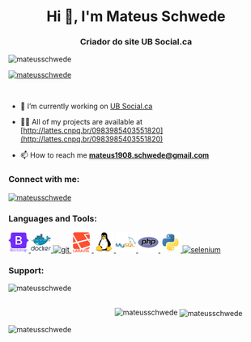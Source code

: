 <h1 align="center">Hi 👋, I'm Mateus Schwede</h1>
<h3 align="center">Criador do site UB Social.ca</h3>

<p align="left"> <img src="https://komarev.com/ghpvc/?username=mateusschwede&label=Profile%20views&color=0e75b6&style=flat" alt="mateusschwede" /> </p>

<p align="left"> <a href="https://github.com/ryo-ma/github-profile-trophy"><img src="https://github-profile-trophy.vercel.app/?username=mateusschwede" alt="mateusschwede" /></a> </p>

<p align="left"> <a href="https://twitter.com/" target="blank"><img src="https://img.shields.io/twitter/follow/?logo=twitter&style=for-the-badge" alt="" /></a> </p>

- 🔭 I’m currently working on [UB Social.ca](https://mateusschwede.github.io)

- 👨‍💻 All of my projects are available at [http://lattes.cnpq.br/0983985403551820](http://lattes.cnpq.br/0983985403551820)

- 📫 How to reach me **mateus1908.schwede@gmail.com**

<h3 align="left">Connect with me:</h3>
<p align="left">
<a href="https://linkedin.com/in/mateusschwede" target="blank"><img align="center" src="https://cdn.jsdelivr.net/npm/simple-icons@3.0.1/icons/linkedin.svg" alt="mateusschwede" height="30" width="40" /></a>
</p>

<h3 align="left">Languages and Tools:</h3>
<p align="left"> <a href="https://getbootstrap.com" target="_blank"> <img src="https://raw.githubusercontent.com/devicons/devicon/master/icons/bootstrap/bootstrap-plain-wordmark.svg" alt="bootstrap" width="40" height="40"/> </a> <a href="https://www.docker.com/" target="_blank"> <img src="https://raw.githubusercontent.com/devicons/devicon/master/icons/docker/docker-original-wordmark.svg" alt="docker" width="40" height="40"/> </a> <a href="https://git-scm.com/" target="_blank"> <img src="https://www.vectorlogo.zone/logos/git-scm/git-scm-icon.svg" alt="git" width="40" height="40"/> </a> <a href="https://laravel.com/" target="_blank"> <img src="https://raw.githubusercontent.com/devicons/devicon/master/icons/laravel/laravel-plain-wordmark.svg" alt="laravel" width="40" height="40"/> </a> <a href="https://www.linux.org/" target="_blank"> <img src="https://raw.githubusercontent.com/devicons/devicon/master/icons/linux/linux-original.svg" alt="linux" width="40" height="40"/> </a> <a href="https://www.mysql.com/" target="_blank"> <img src="https://raw.githubusercontent.com/devicons/devicon/master/icons/mysql/mysql-original-wordmark.svg" alt="mysql" width="40" height="40"/> </a> <a href="https://www.php.net" target="_blank"> <img src="https://raw.githubusercontent.com/devicons/devicon/master/icons/php/php-original.svg" alt="php" width="40" height="40"/> </a> <a href="https://www.python.org" target="_blank"> <img src="https://raw.githubusercontent.com/devicons/devicon/master/icons/python/python-original.svg" alt="python" width="40" height="40"/> </a> <a href="https://www.selenium.dev" target="_blank"> <img src="https://raw.githubusercontent.com/detain/svg-logos/780f25886640cef088af994181646db2f6b1a3f8/svg/selenium-logo.svg" alt="selenium" width="40" height="40"/> </a> </p>

<h3 align="left">Support:</h3>
<p><a href="https://www.buymeacoffee.com/mateusschwede"> <img align="left" src="https://cdn.buymeacoffee.com/buttons/v2/default-yellow.png" height="50" width="210" alt="mateusschwede" /></a></p><br><br>

<p><img align="left" src="https://github-readme-stats.vercel.app/api/top-langs?username=mateusschwede&show_icons=true&theme=dark&locale=en&layout=compact" alt="mateusschwede" /></p>

<p>&nbsp;<img align="center" src="https://github-readme-stats.vercel.app/api?username=mateusschwede&show_icons=true&theme=dark&locale=en" alt="mateusschwede" /></p>

<p><img align="center" src="https://github-readme-streak-stats.herokuapp.com/?user=mateusschwede&theme=dark" alt="mateusschwede" /></p>
